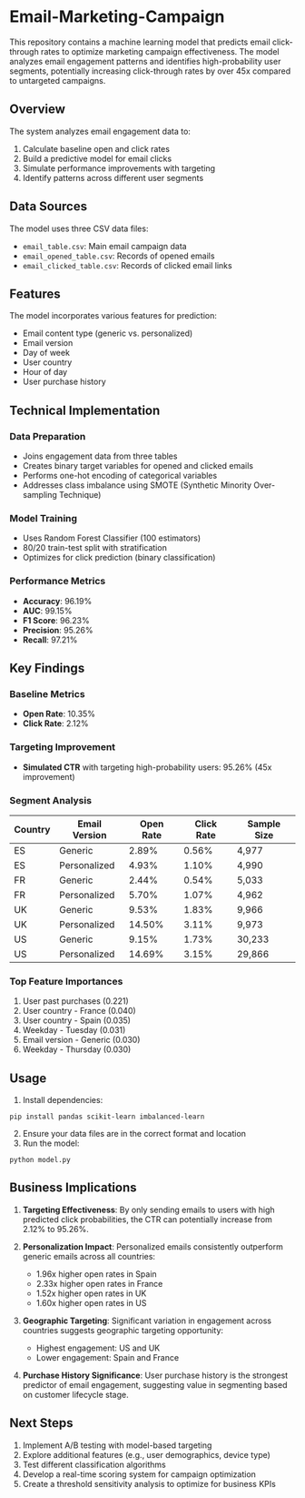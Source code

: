 # Email-Marketing-Campaign

This repository contains a machine learning model that predicts email click-through rates to optimize marketing campaign effectiveness. The model analyzes email engagement patterns and identifies high-probability user segments, potentially increasing click-through rates by over 45x compared to untargeted campaigns.

## Overview

The system analyzes email engagement data to:
1. Calculate baseline open and click rates
2. Build a predictive model for email clicks
3. Simulate performance improvements with targeting
4. Identify patterns across different user segments

## Data Sources

The model uses three CSV data files:
- `email_table.csv`: Main email campaign data
- `email_opened_table.csv`: Records of opened emails
- `email_clicked_table.csv`: Records of clicked email links

## Features

The model incorporates various features for prediction:
- Email content type (generic vs. personalized)
- Email version
- Day of week
- User country
- Hour of day
- User purchase history

## Technical Implementation

### Data Preparation
- Joins engagement data from three tables
- Creates binary target variables for opened and clicked emails
- Performs one-hot encoding of categorical variables
- Addresses class imbalance using SMOTE (Synthetic Minority Over-sampling Technique)

### Model Training
- Uses Random Forest Classifier (100 estimators)
- 80/20 train-test split with stratification
- Optimizes for click prediction (binary classification)

### Performance Metrics
- **Accuracy**: 96.19%
- **AUC**: 99.15%
- **F1 Score**: 96.23%
- **Precision**: 95.26%
- **Recall**: 97.21%

## Key Findings

### Baseline Metrics
- **Open Rate**: 10.35%
- **Click Rate**: 2.12%

### Targeting Improvement
- **Simulated CTR** with targeting high-probability users: 95.26% (45x improvement)

### Segment Analysis
| Country | Email Version | Open Rate | Click Rate | Sample Size |
|---------|--------------|-----------|------------|-------------|
| ES      | Generic      | 2.89%     | 0.56%      | 4,977       |
| ES      | Personalized | 4.93%     | 1.10%      | 4,990       |
| FR      | Generic      | 2.44%     | 0.54%      | 5,033       |
| FR      | Personalized | 5.70%     | 1.07%      | 4,962       |
| UK      | Generic      | 9.53%     | 1.83%      | 9,966       |
| UK      | Personalized | 14.50%    | 3.11%      | 9,973       |
| US      | Generic      | 9.15%     | 1.73%      | 30,233      |
| US      | Personalized | 14.69%    | 3.15%      | 29,866      |

### Top Feature Importances
1. User past purchases (0.221)
2. User country - France (0.040)
3. User country - Spain (0.035)
4. Weekday - Tuesday (0.031)
5. Email version - Generic (0.030)
6. Weekday - Thursday (0.030)

## Usage

1. Install dependencies:
```
pip install pandas scikit-learn imbalanced-learn
```

2. Ensure your data files are in the correct format and location
3. Run the model:
```
python model.py
```

## Business Implications

1. **Targeting Effectiveness**: By only sending emails to users with high predicted click probabilities, the CTR can potentially increase from 2.12% to 95.26%.

2. **Personalization Impact**: Personalized emails consistently outperform generic emails across all countries:
   - 1.96x higher open rates in Spain
   - 2.33x higher open rates in France
   - 1.52x higher open rates in UK
   - 1.60x higher open rates in US

3. **Geographic Targeting**: Significant variation in engagement across countries suggests geographic targeting opportunity:
   - Highest engagement: US and UK
   - Lower engagement: Spain and France

4. **Purchase History Significance**: User purchase history is the strongest predictor of email engagement, suggesting value in segmenting based on customer lifecycle stage.

## Next Steps

1. Implement A/B testing with model-based targeting
2. Explore additional features (e.g., user demographics, device type)
3. Test different classification algorithms
4. Develop a real-time scoring system for campaign optimization
5. Create a threshold sensitivity analysis to optimize for business KPIs
